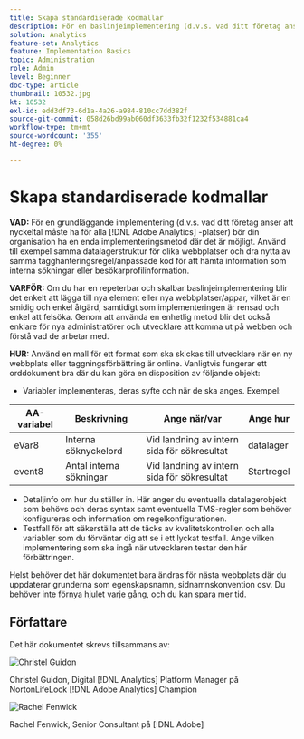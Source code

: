 ```yaml
---
title: Skapa standardiserade kodmallar
description: För en baslinjeimplementering (d.v.s. vad ditt företag anser att nyckeltal måste ha för alla [!DNL Adobe Analytics] platser) bör din organisation ha en enda implementeringsmetod där det är möjligt.
solution: Analytics
feature-set: Analytics
feature: Implementation Basics
topic: Administration
role: Admin
level: Beginner
doc-type: article
thumbnail: 10532.jpg
kt: 10532
exl-id: edd3df73-6d1a-4a26-a984-810cc7dd382f
source-git-commit: 058d26bd99ab060df3633fb32f1232f534881ca4
workflow-type: tm+mt
source-wordcount: '355'
ht-degree: 0%

---
```


# Skapa standardiserade kodmallar

**VAD:** För en grundläggande implementering (d.v.s. vad ditt företag anser att nyckeltal måste ha för alla [!DNL Adobe Analytics] -platser) bör din organisation ha en enda implementeringsmetod där det är möjligt. Använd till exempel samma datalagerstruktur för olika webbplatser och dra nytta av samma tagghanteringsregel/anpassade kod för att hämta information som interna sökningar eller besökarprofilinformation.

**VARFÖR:** Om du har en repeterbar och skalbar baslinjeimplementering blir det enkelt att lägga till nya element eller nya webbplatser/appar, vilket är en smidig och enkel åtgärd, samtidigt som implementeringen är rensad och enkel att felsöka. Genom att använda en enhetlig metod blir det också enklare för nya administratörer och utvecklare att komma ut på webben och förstå vad de arbetar med.

**HUR:** Använd en mall för ett format som ska skickas till utvecklare när en ny webbplats eller taggningsförbättring är online. Vanligtvis fungerar ett orddokument bra där du kan göra en disposition av följande objekt:

* Variabler implementeras, deras syfte och när de ska anges. Exempel:

| AA-variabel | Beskrivning | Ange när/var | Ange hur |
|--- |--- |--- |--- |
| eVar8 | Interna söknyckelord | Vid landning av intern sida för sökresultat | datalager |
| event8 | Antal interna sökningar | Vid landning av intern sida för sökresultat | Startregel |

* Detaljinfo om hur du ställer in. Här anger du eventuella datalagerobjekt som behövs och deras syntax samt eventuella TMS-regler som behöver konfigureras och information om regelkonfigurationen.
* Testfall för att säkerställa att de täcks av kvalitetskontrollen och alla variabler som du förväntar dig att se i ett lyckat testfall. Ange vilken implementering som ska ingå när utvecklaren testar den här förbättringen.

Helst behöver det här dokumentet bara ändras för nästa webbplats där du uppdaterar grunderna som egenskapsnamn, sidnamnskonvention osv. Du behöver inte förnya hjulet varje gång, och du kan spara mer tid.

## Författare

Det här dokumentet skrevs tillsammans av:

![Christel Guidon](assets/Christel-Headshot-150.png)

Christel Guidon, Digital [!DNL Analytics] Platform Manager på NortonLifeLock
[!DNL Adobe Analytics] Champion

![Rachel Fenwick](assets/Rachel-Fenwick-150.png)

Rachel Fenwick, Senior Consultant på [!DNL Adobe]
